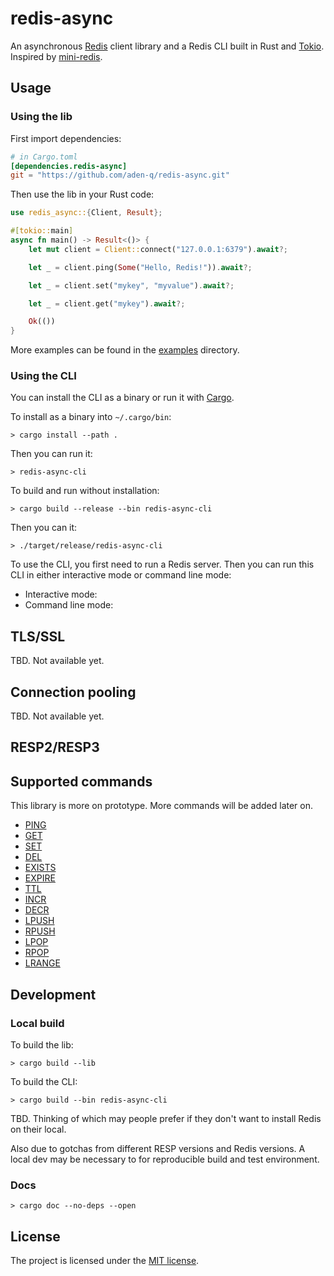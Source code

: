 # redis-async

An asynchronous [Redis][18] client library and a Redis CLI built in Rust and [Tokio][1]. Inspired by [mini-redis][2].

## Usage

### Using the lib

First import dependencies:

```TOML
# in Cargo.toml
[dependencies.redis-async]
git = "https://github.com/aden-q/redis-async.git"
```

Then use the lib in your Rust code:

```Rust
use redis_async::{Client, Result};

#[tokio::main]
async fn main() -> Result<()> {
    let mut client = Client::connect("127.0.0.1:6379").await?;

    let _ = client.ping(Some("Hello, Redis!")).await?;

    let _ = client.set("mykey", "myvalue").await?;

    let _ = client.get("mykey").await?;

    Ok(())
}
```

More examples can be found in the [examples](./examples/) directory.

### Using the CLI

You can install the CLI as a binary or run it with [Cargo][3].

To install as a binary into `~/.cargo/bin`:

```shell
> cargo install --path .
```

Then you can run it:

```shell
> redis-async-cli
```

To build and run without installation:

```shell
> cargo build --release --bin redis-async-cli
```

Then you can it:

```shell
> ./target/release/redis-async-cli
```

To use the CLI, you first need to run a Redis server. Then you can run this CLI in either interactive mode or command line mode:

+ Interactive mode:
+ Command line mode:

## TLS/SSL

TBD. Not available yet.

## Connection pooling

TBD. Not available yet.

## RESP2/RESP3

## Supported commands

This library is more on prototype. More commands will be added later on.

+ [PING][4]
+ [GET][5]
+ [SET][6]
+ [DEL][7]
+ [EXISTS][8]
+ [EXPIRE][9]
+ [TTL][10]
+ [INCR][11]
+ [DECR][12]
+ [LPUSH][13]
+ [RPUSH][14]
+ [LPOP][15]
+ [RPOP][16]
+ [LRANGE][17]

## Development

### Local build

To build the lib:

```shell
> cargo build --lib
```

To build the CLI:

```shell
> cargo build --bin redis-async-cli
```

TBD. Thinking of which may people prefer if they don't want to install Redis on their local.

Also due to gotchas from different RESP versions and Redis versions. A local dev may be necessary to for reproducible build and test environment.

### Docs

```shell
> cargo doc --no-deps --open
```

## License

The project is licensed under the [MIT license](./LICENSE).

[1]: https://tokio.rs/
[2]: https://github.com/tokio-rs/mini-redis
[3]: https://github.com/rust-lang/cargo
[4]: https://redis.io/docs/latest/commands/ping/
[5]: https://redis.io/docs/latest/commands/get/
[6]: https://redis.io/docs/latest/commands/set/
[7]: https://redis.io/docs/latest/commands/del/
[8]: https://redis.io/docs/latest/commands/exists/
[9]: https://redis.io/docs/latest/commands/expire/
[10]: https://redis.io/docs/latest/commands/ttl/
[11]: https://redis.io/docs/latest/commands/incr/
[12]: https://redis.io/docs/latest/commands/decr/
[13]: https://redis.io/docs/latest/commands/lpush/
[14]: https://redis.io/docs/latest/commands/rpush/
[15]: https://redis.io/docs/latest/commands/lpop/
[16]: https://redis.io/docs/latest/commands/rpop/
[17]: https://redis.io/docs/latest/commands/lrange/
[18]: https://redis.io/
